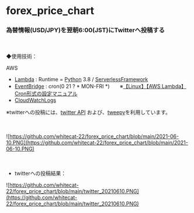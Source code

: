 # forex_price_chart

### 為替情報(USD/JPY)を翌朝6:00(JST)にTwitterへ投稿する
　

◆使用技術：

AWS
- [Lambda](https://aws.amazon.com/jp/lambda/?nc2=h_ql_prod_fs_lbd) : Runtime = [Python](https://www.python.org/) 3.8 / [ServerlessFramework](https://app.serverless.com/)
- [EventBridge](https://aws.amazon.com/jp/eventbridge/?nc2=h_ql_prod_serv_eb) : cron(0 21 ? * MON-FRI *)　　※[【Linux】【AWS Lambda】Cron形式の設定マニュアル](https://qiita.com/_whitecat_22/items/20987f265b97ec3fbacf)
- [CloudWatchLogs](https://aws.amazon.com/jp/cloudwatch/?nc2=h_ql_prod_mg_cw)

※twitterへの投稿には、[twitter API](https://developer.twitter.com/en/docs/twitter-api) および、[tweepy](https://www.tweepy.org/)を利用しています。

　

![https://github.com/whitecat-22/forex_price_chart/blob/main/2021-06-10.PNG](https://github.com/whitecat-22/forex_price_chart/blob/main/2021-06-10.PNG)

　

- twitterへの投稿結果：

![https://github.com/whitecat-22/forex_price_chart/blob/main/twitter_20210610.PNG](https://github.com/whitecat-22/forex_price_chart/blob/main/twitter_20210610.PNG)
